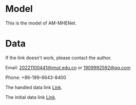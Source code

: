# Model
This is the model of AM-MHENet.

# Data
If the link doesn't work, please contact the author.

Email: 20221100441@imut.edu.cn or 1909992592@qq.com

Phone: +86-199-6643-8400

The handled data link [Link](https://1drv.ms/u/c/8c4c9939eac1c865/EagibXCJzQ5Bhwbyk_ug29EBUIETRsyPzVB5YnVMuQLDJQ?e=jEEKEF).

The initial data link [Link](https://1drv.ms/u/c/8c4c9939eac1c865/ETGR33n9PTBGgq_hstOSX2sB8WVQuTj3G3HrE4sZpNvMPg?e=95hK8m).
